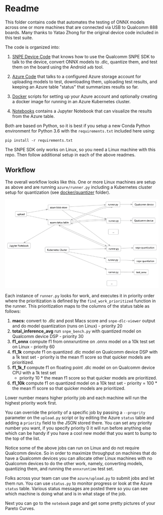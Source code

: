 # Readme

This folder contains code that automates the testing of ONNX models across one or more machines that are connected via
USB to Qualcomm 888 boards.  Many thanks to Yatao Zhong for the original device code included in this test suite.

The code is organized into:

1. [SNPE Device Code](snpe/readme.md) that knows how to use the Qualcomm SNPE SDK to talk to the device, convert ONNX
models to .dlc, quantize them, and test them on the board using the Android `adb` tool.

1. [Azure Code](azure/readme.md) that talks to a configured Azure storage account for uploading models to test,
downloading them, uploading test results, and keeping an Azure table "status" that summarizes results so far.

1. [Docker](docker/readme.md) scripts for setting up your Azure account and optionally creating a docker image for
running in an Azure Kubernetes cluster.

1. [Notebooks](notebook/gallery_performance.md) contains a Jupyter Notebook that can visualize the results from the
Azure table.

Both are based on Python, so it is best if you setup a new Conda Python environment for Python 3.6 with the
`requirements.txt` included here using:

```shell
pip install -r requirements.txt
```

The SNPE SDK only works on Linux, so you need a Linux machine with this repo. Then follow additional setup in each of
the above readmes.

## Workflow

The overall workflow looks like this. One or more Linux machines are setup as above and are running `azure/runner.py`
including a Kubernetes cluster setup for quantization (see [docker/quantizer](docker/quantizer) folder).

![system](images/system.png)

Each instance of `runner.py` looks for work, and executes it in priority order where the prioritization is defined by
the `find_work_prioritized` function in the runner.  This prioritization maps to the columns of the status table as
follows:

1. **macs:** convert to .dlc and post Macs score and `snpe-dlc-viewer` output and do model quantization (runs on Linux) - priority 20
1. **total_inference_avg** run `snpe_bench.py` with quantized model on Qualcomm device DSP - priority 30
1. **f1_onnx** compute f1 from onnxruntime on .onnx model on a 10k test set on Linux - priority 60
1. **f1_1k** compute f1 on quantized .dlc model on Qualcomm device DSP with a 1k test set - priority
is the mean f1 score so that quicker models are prioritized.
1. **f1_1k_f** compute f1 on floating point .dlc model on on Qualcomm device CPU with a 1k test set
   - priority 10 * the mean f1 score so that quicker models are prioritized.
1. **f1_10k** compute f1 on quantized model on a 10k test set - priority = 100 * the mean f1 score
   so that quicker models are prioritized.

Lower number means higher priority job and each machine will run the highest priority work first.

You can override the priority of a specific job by passing a `--proprity` parameter on the `upload.py` script or by
editing the Azure `status` table and adding a `priority` field to the JSON stored there. You can set any priority number
you want, if you specify priority 0 it will run before anything else which can be handy if you have a cool new model
that you want to bump to the top of the list.

Notice some of the above jobs can run on Linux and do not require Qualcomm device. So in order to maximize throughput on
machines that do have a Qualcomm devices you can allocate other Linux machines with no Qualcomm devices to do the other
work, namely, converting models, quantizing them, and running the `onnxruntime` test set.

Folks across your team can use the `azure/upload.py` to submit jobs and let them run.  You can use `status.py` to
monitor progress or look at the Azure `status` table.  Various status messages are posted there so you can see which
machine is doing what and is in what stage of the job.

Next you can go to the `notebook` page and get some pretty pictures of your Pareto Curves.
